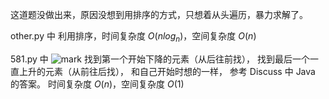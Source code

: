 这道题没做出来，原因没想到用排序的方式，只想着从头遍历，暴力求解了。

other.py 中
利用排序，时间复杂度 $O(nlog_n)$，空间复杂度 $O(n)$

581.py 中
![mark](http://owzhgmyq5.bkt.clouddn.com/blog/180918/EeB9ja5lj9.png)
找到第一个开始下降的元素（从后往前找），
找到最后一个一直上升的元素（从前往后找），
和自己开始时想的一样，
参考 Discuss 中 Java 的答案。
时间复杂度 $O(n)$，空间复杂度 $O(1)$


